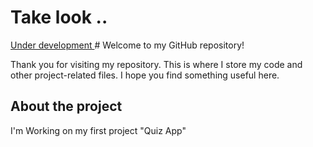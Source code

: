<h1> Take look ..</h1>
<a href="https://refaei91.github.io/Recap-project-2/">Under development </a> 
# Welcome to my GitHub repository!

Thank you for visiting my repository. This is where I store my code and other project-related files. I hope you find something useful here.

## About the project

I'm Working on my first project "Quiz App"

